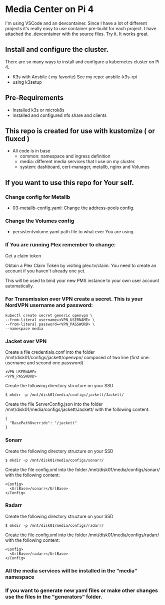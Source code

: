 # Media Center on Pi 4

I'm using VSCode and an devcontainer. Since I have a lot of different projects it's really easy to use container pre-build for each project.
I have attached the .devcontainer with the source files. Try it. It works great.

## Install and configure the cluster.

There are so many ways to install and configure a kubernetes cluster on Pi 4.

- K3s with Ansbile ( my favorite) See my repo: ansbile-k3s-rpi
- using k3setup

## Pre-Requirements

- Installed k3s or microk8s
- installed and configured nfs share and clients

## This repo is created for use with kustomize ( or fluxcd )

- All code is in base
    - common: namespace and ingress definition
    - media: different media services that I use on my cluster.
    - system: dashboard, cert-manager, metallb, nginx and Volumes


## If you want to use this repo for Your self.

### Change config for Metallb

- 03-metallb-config.yaml: Change the address-pools config.

### Change the Volumes config

- persistentvolume.yaml path file to what ever You are using.

### If You are running Plex remember to change:
 Get a claim token

Obtain a Plex Claim Token by visiting plex.tv/claim. You need to create an account if you haven't already one yet.

This will be used to bind your new PMS instance to your own user account automatically.

### For Transmission over VPN create a secret. This is your NordVPN username and password:


    kubectl create secret generic openvpn \
    --from-literal username=<VPN_USERNAME> \
    --from-literal password=<VPN_PASSWORD> \
    --namespace media

### Jacket over VPN
Create a file credentials.conf into the folder /mnt/disk01/configs/jackett/openvpn/ composed of two line (first one: username and second one password)
```
<VPN_USERNAME>
<VPN_PASSWORD>
```

Create the following directory structure on your SSD

```$ mkdir -p /mnt/disk01/media/configs/jackett/Jackett/```

Create the file ServerConfig.json into the folder /mnt/disk01/media/configs/jackett/Jackett/ with the following content:

```
{
  "BasePathOverride": "/jackett"
}
```
### Sonarr
Create the following directory structure on your SSD

```$ mkdir -p /mnt/disk01/media/configs/sonarr/```

Create the file config.xml into the folder /mnt/disk01/media/configs/sonarr/ with the following content:

```
<Config>
  <UrlBase>/sonarr</UrlBase>
</Config>
```
### Radarr
Create the following directory structure on your SSD

```$ mkdir -p /mnt/disk01/media/configs/radarr/```

Create the file config.xml into the folder /mnt/disk01/media/configs/radarr/ with the following content:

```
<Config>
  <UrlBase>/radarr</UrlBase>
</Config>
```

### All the media services will be installed in the "media" namespace

### If you want to generate new yaml files or make other changes use the files in the "generators" folder.
